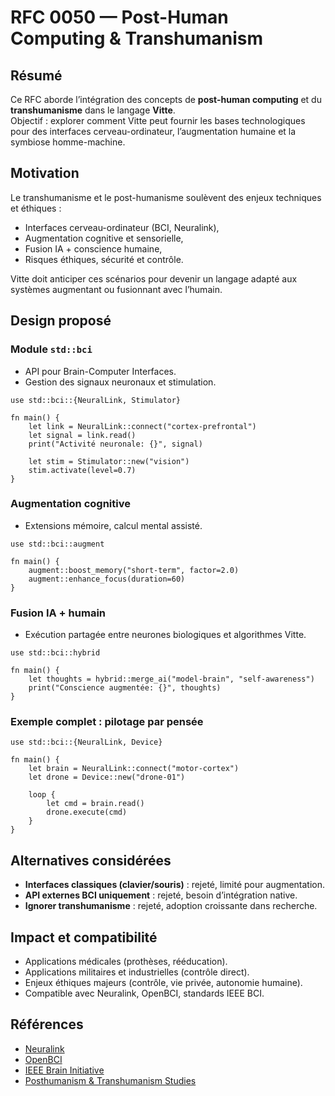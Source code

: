 # RFC 0050 — Post-Human Computing & Transhumanism

## Résumé
Ce RFC aborde l’intégration des concepts de **post-human computing** et du **transhumanisme** dans le langage **Vitte**.  
Objectif : explorer comment Vitte peut fournir les bases technologiques pour des interfaces cerveau-ordinateur, l’augmentation humaine et la symbiose homme-machine.

## Motivation
Le transhumanisme et le post-humanisme soulèvent des enjeux techniques et éthiques :  
- Interfaces cerveau-ordinateur (BCI, Neuralink),  
- Augmentation cognitive et sensorielle,  
- Fusion IA + conscience humaine,  
- Risques éthiques, sécurité et contrôle.  

Vitte doit anticiper ces scénarios pour devenir un langage adapté aux systèmes augmentant ou fusionnant avec l’humain.

## Design proposé

### Module `std::bci`
- API pour Brain-Computer Interfaces.  
- Gestion des signaux neuronaux et stimulation.  

```vitte
use std::bci::{NeuralLink, Stimulator}

fn main() {
    let link = NeuralLink::connect("cortex-prefrontal")
    let signal = link.read()
    print("Activité neuronale: {}", signal)

    let stim = Stimulator::new("vision")
    stim.activate(level=0.7)
}
```

### Augmentation cognitive
- Extensions mémoire, calcul mental assisté.  

```vitte
use std::bci::augment

fn main() {
    augment::boost_memory("short-term", factor=2.0)
    augment::enhance_focus(duration=60)
}
```

### Fusion IA + humain
- Exécution partagée entre neurones biologiques et algorithmes Vitte.  

```vitte
use std::bci::hybrid

fn main() {
    let thoughts = hybrid::merge_ai("model-brain", "self-awareness")
    print("Conscience augmentée: {}", thoughts)
}
```

### Exemple complet : pilotage par pensée
```vitte
use std::bci::{NeuralLink, Device}

fn main() {
    let brain = NeuralLink::connect("motor-cortex")
    let drone = Device::new("drone-01")

    loop {
        let cmd = brain.read()
        drone.execute(cmd)
    }
}
```

## Alternatives considérées
- **Interfaces classiques (clavier/souris)** : rejeté, limité pour augmentation.  
- **API externes BCI uniquement** : rejeté, besoin d’intégration native.  
- **Ignorer transhumanisme** : rejeté, adoption croissante dans recherche.  

## Impact et compatibilité
- Applications médicales (prothèses, rééducation).  
- Applications militaires et industrielles (contrôle direct).  
- Enjeux éthiques majeurs (contrôle, vie privée, autonomie humaine).  
- Compatible avec Neuralink, OpenBCI, standards IEEE BCI.  

## Références
- [Neuralink](https://neuralink.com/)  
- [OpenBCI](https://openbci.com/)  
- [IEEE Brain Initiative](https://brain.ieee.org/)  
- [Posthumanism & Transhumanism Studies](https://www.transhumanist.com/)  

